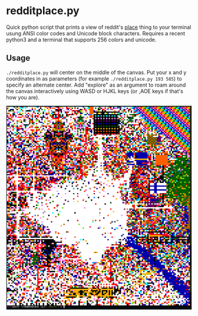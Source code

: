 # redditplace.py

Quick python script that prints a view of reddit's
[place](https://www.reddit.com/place?webview=true) thing to your terminal usung
ANSI color codes and Unicode block characters. Requires a recent python3 and a
terminal that supports 256 colors and unicode.

## Usage

`./redditplace.py` will center on the middle of the canvas. Put your x and y
coordinates in as parameters (for example `./redditplace.py 193 585`) to
specify an alternate center. Add "explore" as an argument to roam around the
canvas interactively using WASD or HJKL keys (or ,AOE keys if that's how you
are).

![preview](https://github.com/dn3s/redditplace/blob/master/preview.png)
